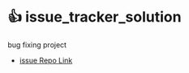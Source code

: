 # :+1: issue_tracker_solution
bug fixing project

- [issue Repo Link](https://github.com/ProgrammingHero1/issue-tracker)

